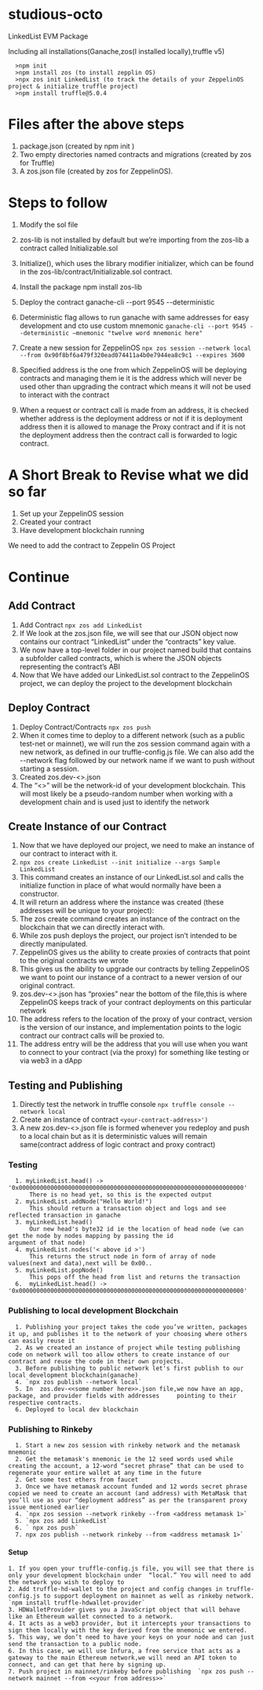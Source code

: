 # studious-octo

LinkedList EVM Package

Including all installations(Ganache,zos(I installed locally),truffle v5)

```
  >npm init
  >npm install zos (to install zepplin OS)
  >npx zos init LinkedList (to track the details of your ZeppelinOS project & initialize truffle project)
  >npm install truffle@5.0.4
```

# Files after the above steps

1. package.json (created by npm init )
2. Two empty directories named contracts and migrations (created by zos for Truffle)
3. A zos.json file (created by zos for ZeppelinOS).

# Steps to follow

1. Modify the sol file
2. zos-lib is not installed by default but we’re importing from the zos-lib a contract called Initializable.sol
3. Initialize(), which uses the library modifier initializer, which can be found in the zos-lib/contract/Initializable.sol contract.
4. Install the package npm install zos-lib
5. Deploy the contract ganache-cli --port 9545 --deterministic
6. Deterministic flag allows to run ganache with same addresses for easy development and cto use custom mnemonic `ganache-cli --port 9545 --deterministic –mnemonic "twelve word mnemonic here"`

7. Create a new session for ZeppelinOS `npx zos session --network local --from 0x90f8bf6a479f320ead074411a4b0e7944ea8c9c1 --expires 3600`

8. Specified address is the one from which ZeppelinOS will be deploying contracts and managing them ie it is the address which will never be used other than upgrading the contract which means it will not be used to interact with the contract

9. When a request or contract call is made from an address, it is checked whether address is the deployment address or not if it is deployment address then it is allowed to manage the Proxy contract and if it is not the deployment address then the contract call is forwarded to logic contract.

# A Short Break to Revise what we did so far

1. Set up your ZeppelinOS session
2. Created your contract
3. Have development blockchain running

We need to add the contract to Zeppelin OS Project

# Continue

## Add Contract

1. Add Contract `npx zos add LinkedList`
2. If We look at the zos.json file, we will see that our JSON object now contains our contract “LinkedList” under the “contracts” key value.
3. We now have a top-level folder in our project named build that contains a subfolder called contracts, which is where the JSON objects representing the contract’s ABI
4. Now that We have added our LinkedList.sol contract to the ZeppelinOS project, we can deploy the project to the development blockchain

## Deploy Contract

1. Deploy Contract/Contracts `npx zos push`
2. When it comes time to deploy to a different network (such as a public test-net or mainnet), we will run the zos session command again with a new network, as defined in our truffle-config.js file. We can also add the --network flag followed by our network name if we want to push without starting a session.
3. Created zos.dev-<<some number here>>.json
4. The “<<some number here>>” will be the network-id of your development blockchain. This will most likely be a pseudo-random number when working with a development chain and is used just to identify the network

## Create Instance of our Contract

1. Now that we have deployed our project, we need to make an instance of our contract to interact with it.
2. `npx zos create LinkedList --init initialize --args Sample LinkedList`
3. This command creates an instance of our LinkedList.sol and calls the initialize function in place of what would normally have been a constructor.
4. It will return an address where the instance was created (these addresses will be unique to your project):
5. The zos create command creates an instance of the contract on the blockchain that we can directly interact with.
6. While zos push deploys the project, our project isn’t intended to be directly manipulated.
7. ZeppelinOS gives us the ability to create proxies of contracts that point to the original contracts we wrote
8. This gives us the ability to upgrade our contracts by telling ZeppelinOS we want to point our instance of a contract to a newer version of our original contract.
9. zos.dev-<<some number here>>.json has “proxies” near the bottom of the file,this is where ZeppelinOS keeps track of your contract deployments on this particular network
10. The address refers to the location of the proxy of your contract, version is the version of our instance, and implementation points to the logic contract our contract calls will be proxied to.
11. The address entry will be the address that you will use when you want to connect to your contract (via the proxy) for something like testing or via web3 in a dApp

## Testing and Publishing

1. Directly test the network in truffle console `npx truffle console --network local`
2. Create an instance of contract `<your-contract-address>')`
3. A new zos.dev-<<some number here>>.json file is formed whenever you redeploy and push to a local chain but as it is deterministic values will remain same(contract address of logic contract and proxy contract)

### Testing

      1. myLinkedList.head() -> '0x0000000000000000000000000000000000000000000000000000000000000000'
          There is no head yet, so this is the expected output
      2. myLinkedList.addNode("Hello World!")
          This should return a transaction object and logs and see reflected transaction in ganache
      3. myLinkedList.head()
          Our new head's byte32 id ie the location of head node (we can get the node by nodes mapping by passing the id                 argument of that node)
      4. myLinkedList.nodes('< above id >')
          This returns the struct node in form of array of node values(next and data),next will be 0x00..
      5. myLinkedList.popNode()
          This pops off the head from list and returns the transaction
      6.  myLinkedList.head() -> '0x0000000000000000000000000000000000000000000000000000000000000000'

### Publishing to local development Blockchain

      1. Publishing your project takes the code you’ve written, packages it up, and publishes it to the network of your choosing where others can easily reuse it
      2. As we created an instance of project while testing publishing code on network will too allow others to create instance of our contract and reuse the code in their own projects.
      3. Before publishing to public network let's first publish to our local development blockchain(ganache)
      4. `npx zos publish --network local`
      5. In  zos.dev-<<some number here>>.json file,we now have an app, package, and provider fields with addresses     pointing to their respective contracts.
      6. Deployed to local dev blockchain

### Publishing to Rinkeby

      1. Start a new zos session with rinkeby network and the metamask mnemonic
      2. Get the metamask's mnemonic ie the 12 seed words used while creating the account, a 12-word “secret phrase” that can be used to regenerate your entire wallet at any time in the future
      2. Get some test ethers from faucet
      3. Once we have metamask account funded and 12 words secret phrase copied we need to create an account (and address) with MetaMask that you’ll use as your “deployment address” as per the transparent proxy issue mentioned earlier
      4. `npx zos session --network rinkeby --from <address metamask 1>`
      5. `npx zos add LinkedList`
      6. ` npx zos push`
      7. npx zos publish --network rinkeby --from <address metamask 1>`

#### Setup

    1. If you open your truffle-config.js file, you will see that there is only your development blockchain under  “local.” You will need to add the network you wish to deploy to
    2. Add truffle-hd-wallet to the project and config changes in truffle-config.js to support deployment on mainnet as well as rinkeby network. `npm install truffle-hdwallet-provider`
    3. HDWalletProvider gives you a JavaScript object that will behave like an Ethereum wallet connected to a network.
    4. It acts as a web3 provider, but it intercepts your transactions to sign them locally with the key derived from the mnemonic we entered.
    5. This way, we don’t need to have your keys on your node and can just send the transaction to a public node.
    6. In this case, we will use Infura, a free service that acts as a gateway to the main Ethereum network,we will need an API token to connect, and can get that here by signing up.
    7. Push project in mainnet/rinkeby before publishing  `npx zos push --network mainnet --from <<your from address>>`
